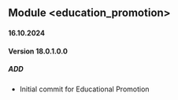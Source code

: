 ## Module <education_promotion>

#### 16.10.2024
#### Version 18.0.1.0.0
##### ADD
- Initial commit for Educational Promotion
